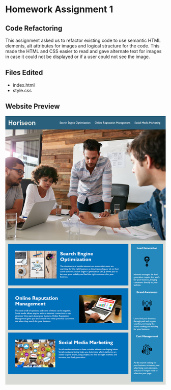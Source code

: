 # Homework Assignment 1

## Code Refactoring

This assignment asked us to refactor existing code to use semantic HTML elements, alt attributes for images and logical structure for the code. This made the HTML and CSS easier to read and gave alternate text for images in case it could not be displayed or if a user could not see the image.

## Files Edited
* index.html
* style.css

## Website Preview
![website preview image](./assets/images/preview.png)